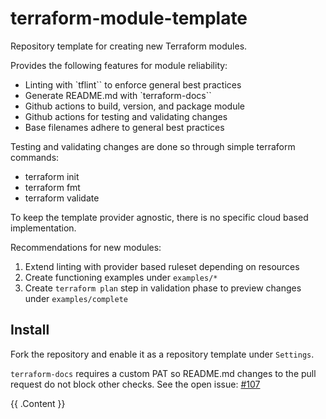 # terraform-module-template
Repository template for creating new Terraform modules.

Provides the following features for module reliability:
* Linting with `tflint`` to enforce general best practices
* Generate README.md with `terraform-docs``
* Github actions to build, version, and package module 
* Github actions for testing and validating changes
* Base filenames adhere to general best practices

Testing and validating changes are done so through simple terraform commands:
* terraform init
* terraform fmt 
* terraform validate 

To keep the template provider agnostic, there is no specific cloud based implementation.

Recommendations for new modules:
1. Extend linting with provider based ruleset depending on resources
2. Create functioning examples under `examples/*`
3. Create `terraform plan` step in validation phase to preview changes under `examples/complete`

## Install 
Fork the repository and enable it as a repository template under `Settings`.

`terraform-docs` requires a custom PAT so README.md changes to the pull request do not block other checks. See the open issue: [#107](https://github.com/terraform-docs/gh-actions/issues/107)
<!-- BEGIN_TF_DOCS -->
{{ .Content }}
<!-- END_TF_DOCS -->
